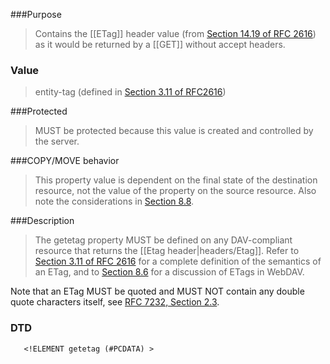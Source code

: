 <!-- --- title: DAV::getetag -->
<!-- --- link_title: DAV:getetag -->
<!-- --- current_spec: RFC 4918 -->
<!-- --- current_spec_rfc_number: 4918 -->
<!-- --- current_spec_rfc_section: 15.6 -->
<!-- --- xml_namespace: DAV: -->
<!-- --- xml_element: getetag -->
<!-- --- type: property -->
<!-- --- purpose: Contains the [[ETag]] header value as it would be returned by a [[GET]] without accept headers. -->
<!-- --- value: entity-tag -->
<!-- --- protected: MUST -->
<!-- --- allprop: MUST -->
<!-- --- valid_for: any DAV-compliant resource that returns the [[Etag header|headers/Etag]] -->

<!-- >>> property-summary-box --><!-- <<< -->

<!-- below is a list of common sections for property definitions. Adjust the list as needed. Don't forget to block-quote any text that's copied from the RFC -->

###Purpose
> Contains the [[ETag]] header value (from [Section 14.19 of RFC 2616](http://tools.ietf.org/html/rfc2616#section-14.19)) as it would be returned by a [[GET]] without accept headers.

### Value
> entity-tag (defined in [Section 3.11 of RFC2616](http://tools.ietf.org/html/rfc2616#section-3.11))

###Protected
>MUST be protected because this value is created and controlled by the server.

###COPY/MOVE behavior
>This property value is dependent on the final state of the destination resource, not the value of the property on the source resource.  Also note the considerations in [Section 8.8](http://tools.ietf.org/html/rfc4918#section-8.8).

###Description
>The getetag property MUST be defined on any DAV-compliant resource that returns the [[Etag header|headers/Etag]].  Refer to [Section 3.11 of RFC 2616](http://tools.ietf.org/html/rfc2616#section-3.11) for a complete definition of the semantics of an ETag, and to [Section 8.6](http://tools.ietf.org/html/rfc4918#section-8.6) for a discussion of ETags in WebDAV.

Note that an ETag MUST be quoted and MUST NOT contain any double quote characters itself, see [RFC 7232, Section 2.3](https://tools.ietf.org/html/rfc7232#section-2.3).


### DTD
>
```
   <!ELEMENT getetag (#PCDATA) >
```

